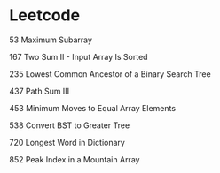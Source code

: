 # Leetcode

53 Maximum Subarray

167 Two Sum II - Input Array Is Sorted

235 Lowest Common Ancestor of a Binary Search Tree

437 Path Sum III

453 Minimum Moves to Equal Array Elements

538 Convert BST to Greater Tree

720 Longest Word in Dictionary

852 Peak Index in a Mountain Array